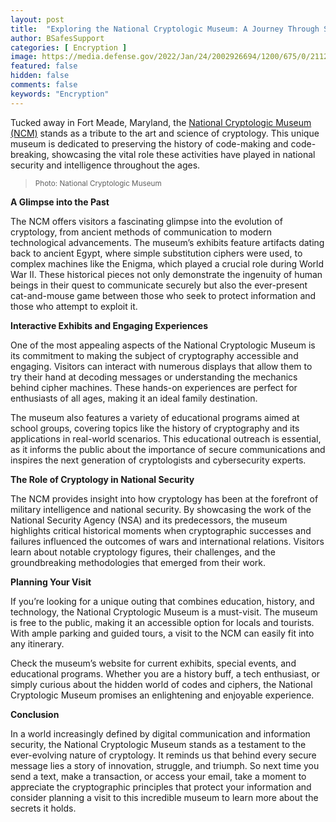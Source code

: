 ```yaml
---
layout: post
title:  "Exploring the National Cryptologic Museum: A Journey Through Secrets and Codes"
author: BSafesSupport
categories: [ Encryption ]
image: https://media.defense.gov/2022/Jan/24/2002926694/1200/675/0/211201-D-HV369-1011.JPG
featured: false 
hidden: false
comments: false
keywords: "Encryption"
---
```


Tucked away in Fort Meade, Maryland, the [National Cryptologic Museum (NCM)](https://www.nsa.gov/museum/) stands as a tribute to the art and science of cryptology. This unique museum is dedicated to preserving the history of code-making and code-breaking, showcasing the vital role these activities have played in national security and intelligence throughout the ages.

> <sup>Photo: National Cryptologic Museum</sup>

**A Glimpse into the Past**

The NCM offers visitors a fascinating glimpse into the evolution of cryptology, from ancient methods of communication to modern technological advancements. The museum’s exhibits feature artifacts dating back to ancient Egypt, where simple substitution ciphers were used, to complex machines like the Enigma, which played a crucial role during World War II. These historical pieces not only demonstrate the ingenuity of human beings in their quest to communicate securely but also the ever-present cat-and-mouse game between those who seek to protect information and those who attempt to exploit it.

**Interactive Exhibits and Engaging Experiences**

One of the most appealing aspects of the National Cryptologic Museum is its commitment to making the subject of cryptography accessible and engaging. Visitors can interact with numerous displays that allow them to try their hand at decoding messages or understanding the mechanics behind cipher machines. These hands-on experiences are perfect for enthusiasts of all ages, making it an ideal family destination.

The museum also features a variety of educational programs aimed at school groups, covering topics like the history of cryptography and its applications in real-world scenarios. This educational outreach is essential, as it informs the public about the importance of secure communications and inspires the next generation of cryptologists and cybersecurity experts.

**The Role of Cryptology in National Security**

The NCM provides insight into how cryptology has been at the forefront of military intelligence and national security. By showcasing the work of the National Security Agency (NSA) and its predecessors, the museum highlights critical historical moments when cryptographic successes and failures influenced the outcomes of wars and international relations. Visitors learn about notable cryptology figures, their challenges, and the groundbreaking methodologies that emerged from their work.

**Planning Your Visit**

If you’re looking for a unique outing that combines education, history, and technology, the National Cryptologic Museum is a must-visit. The museum is free to the public, making it an accessible option for locals and tourists. With ample parking and guided tours, a visit to the NCM can easily fit into any itinerary.

Check the museum’s website for current exhibits, special events, and educational programs. Whether you are a history buff, a tech enthusiast, or simply curious about the hidden world of codes and ciphers, the National Cryptologic Museum promises an enlightening and enjoyable experience.

**Conclusion**

In a world increasingly defined by digital communication and information security, the National Cryptologic Museum stands as a testament to the ever-evolving nature of cryptology. It reminds us that behind every secure message lies a story of innovation, struggle, and triumph. So next time you send a text, make a transaction, or access your email, take a moment to appreciate the cryptographic principles that protect your information and consider planning a visit to this incredible museum to learn more about the secrets it holds.

